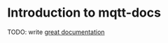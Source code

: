 # Introduction to mqtt-docs

TODO: write [great documentation](http://jacobian.org/writing/great-documentation/what-to-write/)
